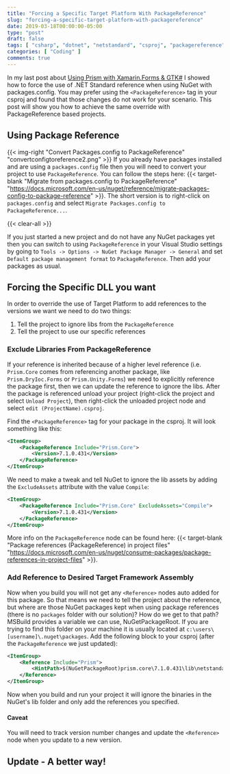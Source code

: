 ```yaml
---
title: "Forcing a Specific Target Platform With PackageReference"
slug: "forcing-a-specific-target-platform-with-packagereference"
date: 2019-03-18T00:00:00-05:00
type: "post"
draft: false
tags: [ "csharp", "dotnet", "netstandard", "csproj", "packagereference", "nuget", "prismlib", "msbuild", "tips" ]
categories: [ "Coding" ]
comments: true
---
```


In my last post about [Using Prism with Xamarin.Forms & GTK#](../using-prism-with-xamarin-forms-and-gtk) I showed how to force the use of .NET Standard reference when using NuGet with packages.config. You may prefer using the `<PackageReference>` tag in your csproj and found that those changes do not work for your scenario. This post will show you how to achieve the same override with PackageReference based projects.

## Using Package Reference

{{< img-right "Convert Packages.config to PackageReference" "convertconfigtoreference2.png" >}} If you already have packages installed and are using a `packages.config` file then you will need to convert your project to use `PackageReference`. You can follow the steps here: {{< target-blank "Migrate from packages.config to PackageReference" "https://docs.microsoft.com/en-us/nuget/reference/migrate-packages-config-to-package-reference" >}}. The short version is to right-click on `packages.config` and select `Migrate Packages.config to PackageReference...`.

{{< clear-all >}}

If you just started a new project and do not have any NuGet packages yet then you can switch to using `PackageReference` in your Visual Studio settings by going to `Tools -> Options -> NuGet Package Manager -> General` and set `Default package management format` to `PackageReference`. Then add your packages as usual.

## Forcing the Specific DLL you want

In order to override the use of Target Platform to add references to the versions we want we need to do two things:

1. Tell the project to ignore libs from the `PackageReference`
2. Tell the project to use our specific references

### Exclude Libraries From PackageReference

If your reference is inherited because of a higher level reference (i.e. `Prism.Core` comes from referencing another package, like `Prism.DryIoc.Forms` or `Prism.Unity.Forms`) we need to explicitly reference the package first, then we can update the reference to ignore the libs. After the package is referenced unload your project (right-click the project and select `Unload Project`), then right-click the unloaded project node and select `edit (ProjectName).csproj`.

Find the `<PackageReference>` tag for your package in the csproj. It will look something like this:

```xml
<ItemGroup>
    <PackageReference Include="Prism.Core">
        <Version>7.1.0.431</Version>
    </PackageReference>
</ItemGroup>
```

We need to make a tweak and tell NuGet to ignore the lib assets by adding the `ExcludeAssets` attribute with the value `Compile`:

```xml
<ItemGroup>
    <PackageReference Include="Prism.Core" ExcludeAssets="Compile">
        <Version>7.1.0.431</Version>
    </PackageReference>
</ItemGroup>
```

More info on the `PackageReference` node can be found here: {{< target-blank "Package references (PackageReference) in project files" "https://docs.microsoft.com/en-us/nuget/consume-packages/package-references-in-project-files" >}}.

### Add Reference to Desired Target Framework Assembly

Now when you build you will not get any `<Reference>` nodes auto added for this package. So that means we need to tell the project about the reference, but where are those NuGet packages kept when using package references (there is no `packages` folder with our solution)? How do we get to that path? MSBuild provides a variable we can use, NuGetPackageRoot. If you are trying to find this folder on your machine it is usually located at `c:\users\[username]\.nuget\packages`. Add the following block to your csproj (after the `PackageReference` we just updated):

```xml
<ItemGroup>
    <Reference Include="Prism">
        <HintPath>$(NuGetPackageRoot)prism.core\7.1.0.431\lib\netstandard2.0\Prism.dll</HintPath>
    </Reference>
</ItemGroup>
```

Now when you build and run your project it will ignore the binaries in the NuGet's lib folder and only add the references you specified.

#### Caveat

You will need to track version number changes and update the `<Reference>` node when you update to a new version.

## Update - A better way!
